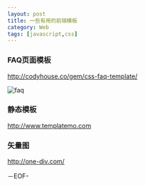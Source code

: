 ```yaml
---
layout: post
title: 一些有用的前端模板
category: Web
tags: [javascript,css]
---
```


### FAQ页面模板

<http://codyhouse.co/gem/css-faq-template/>

![faq](http://0bf196087c14ed19d1f11cf1.ambercreativelab.netdna-cdn.com/wp-content/uploads/2014/10/faq-featured.png "FAQ")

### 静态模板

<http://www.templatemo.com>

### 矢量图

<http://one-div.com/>

－EOF-
